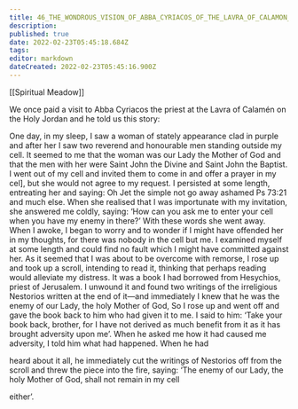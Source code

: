 ```yaml
---
title: 46_THE_WONDROUS_VISION_OF_ABBA_CYRIACOS_OF_THE_LAVRA_OF_CALAMON_AND_CONCERNING_TWO_BOOKS_OF_THE_IMPIOUS_NESTORIOS
description: 
published: true
date: 2022-02-23T05:45:18.684Z
tags: 
editor: markdown
dateCreated: 2022-02-23T05:45:16.900Z
---
```


[[Spiritual Meadow]]
 
We once paid a visit to Abba Cyriacos the priest at the Lavra of Calamén on the Holy Jordan and he told us this story:  
 
One day, in my sleep, I saw a woman of stately appearance clad in purple and after her I saw two reverend and honourable men standing outside my cell. It seemed to me that the woman was our Lady the Mother of God and that the men with her were Saint John the Divine and Saint John the Baptist. I went out of my cell and invited them to come in and offer a prayer in my cel], but she would not agree to my request. I persisted at some length, entreating her and saying: Oh Jet the simple not go away ashamed Ps 73:21 and much else. When she realised that I was importunate with my invitation, she answered me coldly, saying: ‘How can you ask me to enter your cell when you have my enemy in there?’ With these words she went away. When I awoke, I began to worry and to wonder if I might have offended her in my thoughts, for there was nobody in the cell but me. I examined myself at some length and could find no fault which I might have committed against her. As it seemed that I was about to be overcome with remorse, I rose up and took up a scroll, intending to read it, thinking that perhaps reading would alleviate my distress. It was a book I had borrowed from Hesychios, priest of Jerusalem. I unwound it and found two writings of the irreligious Nestorios written at the end of it—and immediately I knew that he was the enemy of our Lady, the holy Mother of God, So I rose up and went off and gave the book back to him who had given it to me. I said to him: ‘Take your book back, brother, for I have not derived as much benefit from it as it has brought adversity upon me’. When he asked me how it had caused me adversity, I told him what had happened. When he had  
 
heard about it all, he immediately cut the writings of Nestorios off from the scroll and threw the piece into the fire, saying: ‘The enemy of our Lady, the holy Mother of God, shall not remain in my cell  
 
either’. 
